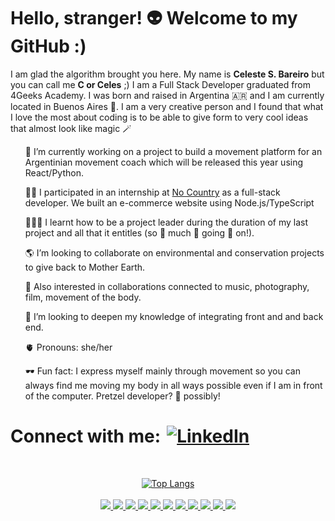 # Hello, stranger! 👽 Welcome to my GitHub :)

<!--
**celes-sb/celes-sb** is a ✨ _special_ ✨ repository because its `README.md` (this file) appears on your GitHub profile.
-->
<p>I am glad the algorithm brought you here. My name is <b>Celeste S. Bareiro</b> but you can call me <b>C or Celes</b> ;)
I am a Full Stack Developer graduated from 4Geeks Academy. I was born and raised in Argentina 🇦🇷 and I am currently located in Buenos Aires 🧉. 
I am a very creative person and I found that what I love the most about coding is to be able to give form to very cool ideas that almost look like magic 🪄</p>
  <ul>🐒 I’m currently working on a project to build a movement platform for an Argentinian movement coach which will be released this year using React/Python.</ul>
  <ul>👩‍💻 I participated in an internship at <a href="https://www.nocountry.tech">No Country</a> as a full-stack developer. We built an e-commerce website using Node.js/TypeScript</ul>
  <ul>🧑‍🤝‍🧑 I learnt how to be a project leader during the duration of my last project and all that it entitles (so 👏 much 👏 going 👏 on!).</ul>
  <ul>🌎 I’m looking to collaborate on environmental and conservation projects to give back to Mother Earth.</ul>
  <ul>🎴 Also interested in collaborations connected to music, photography, film, movement of the body.</ul>
  <ul>🧠 I’m looking to deepen my knowledge of integrating front and and back end.</ul>
  <ul>🫀 Pronouns: she/her</ul>
  <ul>🕶️ Fun fact: I express myself mainly through movement so you can always find me moving my body in all ways possible even if I am in front of the computer. Pretzel developer? 🥨 possibly!</ul>
<h1> </h1>
<h1 style="display: flex; align-items: center;">Connect with me:     
  <a href="https://www.linkedin.com/in/celestesoledadb" target="_blank" style="margin-left: 10px;">
    <img src="https://skillicons.dev/icons?i=linkedin" alt="LinkedIn" style="vertical-align: middle;" />
  </a>
</h1>
<br />
<p align="center">
  <a href="https://github.com/anuraghazra/github-readme-stats">
    <img src="https://github-readme-stats.vercel.app/api/top-langs/?username=celes-sb&layout=compact&langs_count=6" alt="Top Langs" />
  </a>
  <br />
  <br />
  <a href="https://skillicons.dev">
    <img src="https://skillicons.dev/icons?i=html" />
  </a>
   <a href="https://skillicons.dev">
    <img src="https://skillicons.dev/icons?i=css" />
  </a>
  <a href="https://skillicons.dev">
    <img src="https://skillicons.dev/icons?i=bootstrap" />
  </a>
  <a href="https://skillicons.dev">
    <img src="https://skillicons.dev/icons?i=js" />
  </a>
  <a href="https://skillicons.dev">
    <img src="https://skillicons.dev/icons?i=react" />
  </a>
  <a href="https://skillicons.dev">
    <img src="https://skillicons.dev/icons?i=py" />
  </a>
  <a href="https://skillicons.dev">
    <img src="https://skillicons.dev/icons?i=flask" />
  </a>
   <a href="https://skillicons.dev">
    <img src="https://skillicons.dev/icons?i=postgres" />
  </a>
  <a href="https://skillicons.dev">
    <img src="https://skillicons.dev/icons?i=git" />
  </a>
  <a href="https://skillicons.dev">
    <img src="https://skillicons.dev/icons?i=github" />
  </a>
  <a href="https://skillicons.dev">
    <img src="https://skillicons.dev/icons?i=vscode" />
  </a>
</p>
